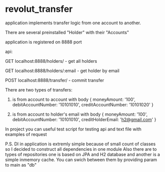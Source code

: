 # revolut_transfer

application implements transfer logic from one account to another.

There are several preinstalled "Holder" with their "Accounts" 


application is registered on 8888 port

api:

GET localhost:8888/holders/ - get all holders

GET localhost:8888/holders/:email - get holder by email

POST localhost:8888/transfer/ - commit transfer

There are two types of transfers:
1) is from account to account with body
{ moneyAmount: '100', debitAccountNumber: '10101010', creditAccountNumber: '10101020' }

2) is from account to holder's email with body
{ moneyAmount: '100', debitAccountNumber: '10101010', creditHolderEmail: 'h2@gmail.com' }

In project you can useful test script for testing api and text file with examples of request

P.S. DI in application is extremly simple because of small count of classes so I decided to construct all dependencies in one module
Also there are to types of repositories one is based on JPA and H2 database and another is a simple inmemory cache.
You can swich between them by providing param to main as "db"

